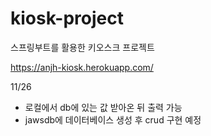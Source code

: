 # kiosk-project
스프링부트를 활용한 키오스크 프로젝트

https://anjh-kiosk.herokuapp.com/

11/26
*  로컬에서 db에 있는 값 받아온 뒤 출력 가능
*  jawsdb에 데이터베이스 생성 후 crud 구현 예정
